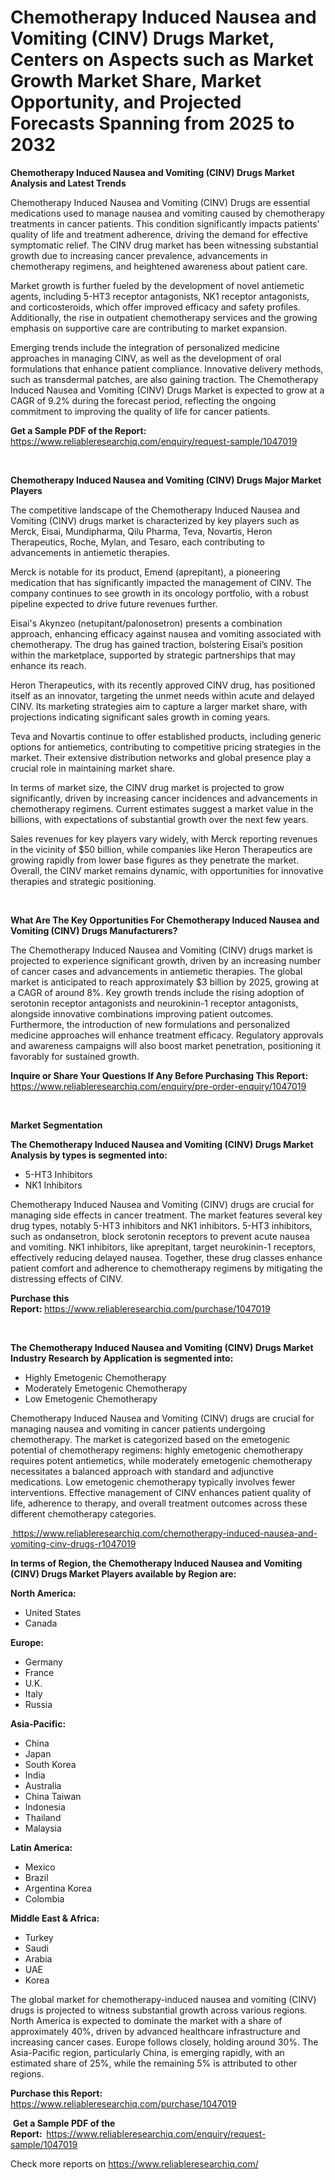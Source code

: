 <p><h1>Chemotherapy Induced Nausea and Vomiting (CINV) Drugs Market, Centers on Aspects such as Market Growth Market Share, Market Opportunity, and Projected Forecasts Spanning from 2025 to 2032</h1></p><p><strong>Chemotherapy Induced Nausea and Vomiting (CINV) Drugs Market Analysis and Latest Trends</strong></p>
<p><p>Chemotherapy Induced Nausea and Vomiting (CINV) Drugs are essential medications used to manage nausea and vomiting caused by chemotherapy treatments in cancer patients. This condition significantly impacts patients' quality of life and treatment adherence, driving the demand for effective symptomatic relief. The CINV drug market has been witnessing substantial growth due to increasing cancer prevalence, advancements in chemotherapy regimens, and heightened awareness about patient care.</p><p>Market growth is further fueled by the development of novel antiemetic agents, including 5-HT3 receptor antagonists, NK1 receptor antagonists, and corticosteroids, which offer improved efficacy and safety profiles. Additionally, the rise in outpatient chemotherapy services and the growing emphasis on supportive care are contributing to market expansion.</p><p>Emerging trends include the integration of personalized medicine approaches in managing CINV, as well as the development of oral formulations that enhance patient compliance. Innovative delivery methods, such as transdermal patches, are also gaining traction. The Chemotherapy Induced Nausea and Vomiting (CINV) Drugs Market is expected to grow at a CAGR of 9.2% during the forecast period, reflecting the ongoing commitment to improving the quality of life for cancer patients.</p></p>
<p><strong>Get a Sample PDF of the Report:&nbsp;</strong> <a href="https://www.reliableresearchiq.com/enquiry/request-sample/1047019?utm_campaign=3148&utm_medium=2&utm_source=Github&utm_content=ia&utm_term=22032025&utm_id=chemotherapy-induced-nausea-and-vomiting-cinv-drugs">https://www.reliableresearchiq.com/enquiry/request-sample/1047019</a></p>
<p>&nbsp;</p>
<p><strong>Chemotherapy Induced Nausea and Vomiting (CINV) Drugs Major Market Players</strong></p>
<p><p>The competitive landscape of the Chemotherapy Induced Nausea and Vomiting (CINV) drugs market is characterized by key players such as Merck, Eisai, Mundipharma, Qilu Pharma, Teva, Novartis, Heron Therapeutics, Roche, Mylan, and Tesaro, each contributing to advancements in antiemetic therapies.</p><p>Merck is notable for its product, Emend (aprepitant), a pioneering medication that has significantly impacted the management of CINV. The company continues to see growth in its oncology portfolio, with a robust pipeline expected to drive future revenues further.</p><p>Eisai's Akynzeo (netupitant/palonosetron) presents a combination approach, enhancing efficacy against nausea and vomiting associated with chemotherapy. The drug has gained traction, bolstering Eisai’s position within the marketplace, supported by strategic partnerships that may enhance its reach.</p><p>Heron Therapeutics, with its recently approved CINV drug, has positioned itself as an innovator, targeting the unmet needs within acute and delayed CINV. Its marketing strategies aim to capture a larger market share, with projections indicating significant sales growth in coming years.</p><p>Teva and Novartis continue to offer established products, including generic options for antiemetics, contributing to competitive pricing strategies in the market. Their extensive distribution networks and global presence play a crucial role in maintaining market share.</p><p>In terms of market size, the CINV drug market is projected to grow significantly, driven by increasing cancer incidences and advancements in chemotherapy regimens. Current estimates suggest a market value in the billions, with expectations of substantial growth over the next few years.</p><p>Sales revenues for key players vary widely, with Merck reporting revenues in the vicinity of $50 billion, while companies like Heron Therapeutics are growing rapidly from lower base figures as they penetrate the market. Overall, the CINV market remains dynamic, with opportunities for innovative therapies and strategic positioning.</p></p>
<p>&nbsp;</p>
<p><strong>What Are The Key Opportunities For Chemotherapy Induced Nausea and Vomiting (CINV) Drugs Manufacturers?</strong></p>
<p><p>The Chemotherapy Induced Nausea and Vomiting (CINV) drugs market is projected to experience significant growth, driven by an increasing number of cancer cases and advancements in antiemetic therapies. The global market is anticipated to reach approximately $3 billion by 2025, growing at a CAGR of around 8%. Key growth trends include the rising adoption of serotonin receptor antagonists and neurokinin-1 receptor antagonists, alongside innovative combinations improving patient outcomes. Furthermore, the introduction of new formulations and personalized medicine approaches will enhance treatment efficacy. Regulatory approvals and awareness campaigns will also boost market penetration, positioning it favorably for sustained growth.</p></p>
<p><strong>Inquire or Share Your Questions If Any Before Purchasing This Report:</strong> <a href="https://www.reliableresearchiq.com/enquiry/pre-order-enquiry/1047019?utm_campaign=3148&utm_medium=2&utm_source=Github&utm_content=ia&utm_term=22032025&utm_id=chemotherapy-induced-nausea-and-vomiting-cinv-drugs">https://www.reliableresearchiq.com/enquiry/pre-order-enquiry/1047019</a></p>
<p>&nbsp;</p>
<p><strong>Market Segmentation</strong></p>
<p><strong>The Chemotherapy Induced Nausea and Vomiting (CINV) Drugs Market Analysis by types is segmented into:</strong></p>
<p><ul><li>5-HT3 Inhibitors</li><li>NK1 Inhibitors</li></ul></p>
<p><p>Chemotherapy Induced Nausea and Vomiting (CINV) drugs are crucial for managing side effects in cancer treatment. The market features several key drug types, notably 5-HT3 inhibitors and NK1 inhibitors. 5-HT3 inhibitors, such as ondansetron, block serotonin receptors to prevent acute nausea and vomiting. NK1 inhibitors, like aprepitant, target neurokinin-1 receptors, effectively reducing delayed nausea. Together, these drug classes enhance patient comfort and adherence to chemotherapy regimens by mitigating the distressing effects of CINV.</p></p>
<p><strong>Purchase this Report:&nbsp;</strong><a href="https://www.reliableresearchiq.com/purchase/1047019?utm_campaign=3148&utm_medium=2&utm_source=Github&utm_content=ia&utm_term=22032025&utm_id=chemotherapy-induced-nausea-and-vomiting-cinv-drugs">https://www.reliableresearchiq.com/purchase/1047019</a></p>
<p>&nbsp;</p>
<p><strong>The Chemotherapy Induced Nausea and Vomiting (CINV) Drugs Market Industry Research by Application is segmented into:</strong></p>
<p><ul><li>Highly Emetogenic Chemotherapy</li><li>Moderately Emetogenic Chemotherapy</li><li>Low Emetogenic Chemotherapy</li></ul></p>
<p><p>Chemotherapy Induced Nausea and Vomiting (CINV) drugs are crucial for managing nausea and vomiting in cancer patients undergoing chemotherapy. The market is categorized based on the emetogenic potential of chemotherapy regimens: highly emetogenic chemotherapy requires potent antiemetics, while moderately emetogenic chemotherapy necessitates a balanced approach with standard and adjunctive medications. Low emetogenic chemotherapy typically involves fewer interventions. Effective management of CINV enhances patient quality of life, adherence to therapy, and overall treatment outcomes across these different chemotherapy categories.</p></p>
<p><a href="https://www.reliableresearchiq.com/chemotherapy-induced-nausea-and-vomiting-cinv-drugs-r1047019?utm_campaign=3148&utm_medium=2&utm_source=Github&utm_content=ia&utm_term=22032025&utm_id=chemotherapy-induced-nausea-and-vomiting-cinv-drugs">&nbsp;https://www.reliableresearchiq.com/chemotherapy-induced-nausea-and-vomiting-cinv-drugs-r1047019</a></p>
<p><strong>In terms of Region, the Chemotherapy Induced Nausea and Vomiting (CINV) Drugs Market Players available by Region are:</strong></p>
<p>
    <p> <strong> North America: </strong>
        <ul>
            <li>United States</li>
            <li>Canada</li>
        </ul>
        </p> 
    <p> <strong> Europe: </strong>
        <ul>
            <li>Germany</li>
            <li>France</li>
            <li>U.K.</li>
            <li>Italy</li>
            <li>Russia</li>
        </ul>
        </p> 
    <p> <strong> Asia-Pacific: </strong>
        <ul>
            <li>China</li>
            <li>Japan</li>
            <li>South Korea</li>
            <li>India</li>
            <li>Australia</li>
            <li>China Taiwan</li>
            <li>Indonesia</li>
            <li>Thailand</li>
            <li>Malaysia</li>
        </ul>
        </p> 
    <p> <strong> Latin America: </strong>
        <ul>
            <li>Mexico</li>
            <li>Brazil</li>
            <li>Argentina Korea</li>
            <li>Colombia</li>
        </ul>
        </p> 
    <p> <strong> Middle East & Africa: </strong>
        <ul>
            <li>Turkey</li>
            <li>Saudi</li>
            <li>Arabia</li>
            <li>UAE</li>
            <li>Korea</li>
        </ul>
    </p>
    </p>
<p><p>The global market for chemotherapy-induced nausea and vomiting (CINV) drugs is projected to witness substantial growth across various regions. North America is expected to dominate the market with a share of approximately 40%, driven by advanced healthcare infrastructure and increasing cancer cases. Europe follows closely, holding around 30%. The Asia-Pacific region, particularly China, is emerging rapidly, with an estimated share of 25%, while the remaining 5% is attributed to other regions.</p></p>
<p><strong>Purchase this Report: </strong><a href="https://www.reliableresearchiq.com/purchase/1047019?utm_campaign=3148&utm_medium=2&utm_source=Github&utm_content=ia&utm_term=22032025&utm_id=chemotherapy-induced-nausea-and-vomiting-cinv-drugs">https://www.reliableresearchiq.com/purchase/1047019</a></p>
<p>&nbsp;<strong>Get a Sample PDF of the Report:&nbsp;&nbsp;</strong><a href="https://www.reliableresearchiq.com/enquiry/request-sample/1047019?utm_campaign=3148&utm_medium=2&utm_source=Github&utm_content=ia&utm_term=22032025&utm_id=chemotherapy-induced-nausea-and-vomiting-cinv-drugs">https://www.reliableresearchiq.com/enquiry/request-sample/1047019</a></p>
<p><strong></strong></p>
<p>Check more reports on <a href="https://www.reliableresearchiq.com/?utm_campaign=3148&utm_medium=2&utm_source=Github&utm_content=ia&utm_term=22032025&utm_id=chemotherapy-induced-nausea-and-vomiting-cinv-drugs">https://www.reliableresearchiq.com/</a></p>